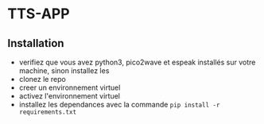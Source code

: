 # TTS-APP


## Installation

- verifiez que vous avez python3, pico2wave et espeak installés sur votre machine, sinon installez les
- clonez le repo
- creer un environnement virtuel
- activez l'environnement virtuel
- installez les dependances avec la commande `pip install -r requirements.txt`